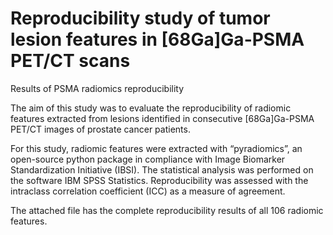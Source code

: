 # Reproducibility study of tumor lesion features in [68Ga]Ga-PSMA PET/CT scans

Results of PSMA radiomics reproducibility


The aim of this study was to evaluate the reproducibility of radiomic features extracted from lesions identified in consecutive [68Ga]Ga-PSMA PET/CT images of prostate cancer patients.

For this study, radiomic features were extracted with “pyradiomics”, an open-source python package in compliance with Image Biomarker Standardization Initiative (IBSI). The statistical analysis was performed on the software IBM SPSS Statistics. Reproducibility was assessed with the intraclass correlation coefficient (ICC) as a measure of agreement.

The attached file has the complete reproducibility results of all 106 radiomic features.
